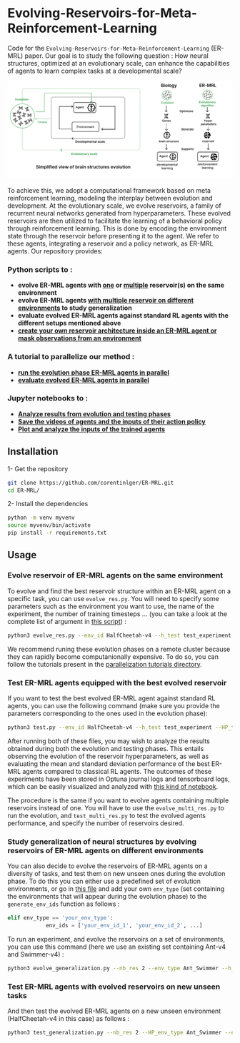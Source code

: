 # Evolving-Reservoirs-for-Meta-Reinforcement-Learning


Code for the `Evolving-Reservoirs-for-Meta-Reinforcement-Learning` (ER-MRL) paper. Our goal is to study the following question : How neural structures, optimized at an evolutionary scale, can enhance the capabilities of agents to learn complex tasks at a developmental scale?

![Readme figure](images/readme_fig.png)

To achieve this, we adopt a computational framework based on meta reinforcement learning, modeling the interplay between evolution and development. At the evolutionary scale, we evolve reservoirs, a family of recurrent neural networks generated from hyperparameters. These evolved reservoirs are then utilized to facilitate the learning of a behavioral policy through reinforcement learning. This is done by encoding the environment state through the reservoir before presenting it to the agent. We refer to these agents, integrating a reservoir and a policy network, as ER-MRL agents.
Our repository provides:

### Python scripts to :
- **evolve ER-MRL agents with [one](evolve_res.py) or [multiple](evolve_multi_res.py) reservoir(s) on the same environment**
- **evolve ER-MRL agents [with multiple reservoir on different environments](evolve_generalization.py) to study generalization**
- **evaluate evolved ER-MRL agents against standard RL agents with the different setups mentioned above**
- **[create your own reservoir architecture inside an ER-MRL agent or mask observations from an environment](ER_MRL/wrappers.py)**

### A tutorial to parallelize our method :
- **[run the evolution phase ER-MRL agents in parallel](parallelization_tutorials/parallelized_evolve_res.slurm)**
- **[evaluate evolved ER-MRL agents in parallel](parallelization_tutorials/parallelized_test.slurm)**

### Jupyter notebooks to :
- **[Analyze results from evolution and testing phases](results_analysis/results_analysis_notebook.ipynb)**
- **[Save the videos of agents and the inputs of their action policy](results_analysis/save_videos_observations_context.ipynb)**
- **[Plot and analyze the inputs of the trained agents](results_analysis/analyze_observations_context.ipynb)**

## Installation 

1- Get the repository

```bash
git clone https://github.com/corentinlger/ER-MRL.git
cd ER-MRL/
```
2- Install the dependencies 

```bash
python -m venv myvenv
source myvenv/bin/activate
pip install -r requirements.txt
```

## Usage

### Evolve reservoir of ER-MRL agents on the same environment

To evolve and find the best reservoir structure within an ER-MRL agent on a specific task, you can use `evolve_res.py`. You will need to specify some parameters such as the environment you want to use, the name of the experiment, the number of training timesteps ... (you can take a look at the complete list of argument in [this script](evolve_res.py)) : 

```bash
python3 evolve_res.py --env_id HalfCheetah-v4 --h_test test_experiment --training_steps 300000 --nb_trials 100 --sampler Cmaes
```

We recommend runing these evolution phases on a remote cluster because they can rapidly become computanionally expensive. To do so, you can follow the tutorials present in the [parallelization tutorials directory](parallelization_tutorials/).

### Test ER-MRL agents equipped with the best evolved reservoir

If you want to test the best evolved ER-MRL agent against standard RL agents, you can use the following command (make sure you provide the parameters corresponding to the ones used in the evolution phase):

```bash
python3 test.py --env_id HalfCheetah-v4 --h_test test_experiment --HP_training_steps 300000
```

After running both of these files, you may wish to analyze the results obtained during both the evolution and testing phases. This entails observing the evolution of the reservoir hyperparameters, as well as evaluating the mean and standard deviation performance of the best ER-MRL agents compared to classical RL agents. The outcomes of these experiments have been stored in Optuna journal logs and tensorboard logs, which can be easily visualized and analyzed with [this kind of notebook](results_analysis/results_analysis_notebook.ipynb).

The procedure is the same if you want to evolve agents containing multiple reservoirs instead of one. You will have to use the `evolve_multi_res.py` to run the evolution, and `test_multi_res.py` to test the evolved agents performance, and specify the number of reservoirs desired.

### Study generalization of neural structures by evolving reservoirs of ER-MRL agents on different environments

You can also decide to evolve the reservoirs of ER-MRL agents on a diversity of tasks, and test them on new unseen ones during the evolution phase. To do this you can either use a predefined set of evolution environments, or go in [this file](ER_MRL/experiments.py) and add your own `env_type` (set containing the environments that will appear during the evolution phase) to the ```generate_env_ids``` function as follows :  

```python
elif env_type == 'your_env_type':   
            env_ids = ['your_env_id_1', 'your_env_id_2', ...]
```

To run an experiment, and evolve the reservoirs on a set of environments, you can use this command (here we use an existing set containing Ant-v4 and Swimmer-v4) : 

```bash
python3 evolve_generalization.py --nb_res 2 --env_type Ant_Swimmer --h_test generalization_test_experiment --training_timesteps 300000 --nb_trials 100 --sampler Cmaes
```

### Test ER-MRL agents with evolved reservoirs on new unseen tasks

And then test the evolved ER-MRL agents on a new unseen environment (HalfCheetah-v4 in this case) as follows : 

```bash
python3 test_generalization.py --nb_res 2 --HP_env_type Ant_Swimmer --env_id HalfCheetah-v4 --h_test generalization_test_experiment
```
